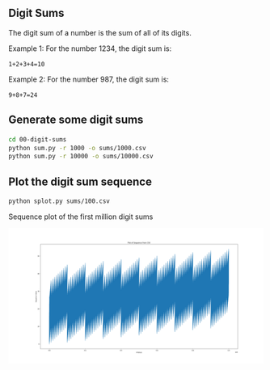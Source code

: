 ## Digit Sums

The digit sum of a number is the sum of all of its digits.

Example 1:
For the number 1234, the digit sum is:
```
1+2+3+4=10
```
Example 2:
For the number 987, the digit sum is:
```
9+8+7=24
```

## Generate some digit sums

```bash
cd 00-digit-sums
python sum.py -r 1000 -o sums/1000.csv
python sum.py -r 10000 -o sums/10000.csv
```

## Plot the digit sum sequence

```bash
python splot.py sums/100.csv 
```

Sequence plot of the first million digit sums

![Plot of first million sums](figures/sequence_million.png)
